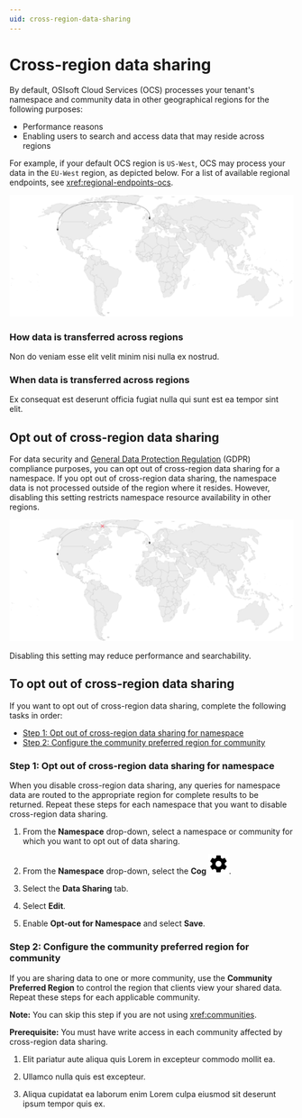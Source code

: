 ```yaml
---
uid: cross-region-data-sharing
---
```


# Cross-region data sharing

By default, OSIsoft Cloud Services (OCS) processes your tenant's namespace and community data in other geographical regions for the following purposes:

- Performance reasons 
- Enabling users to search and access data that may reside across regions

For example, if your default OCS region is `US-West`, OCS may process your data in the `EU-West` region, as depicted below. For a list of available regional endpoints, see <xref:regional-endpoints-ocs>.

![Cross-region data sharing enabled](./_images/cross-region-data-sharing.drawio.svg)

### How data is transferred across regions

Non do veniam esse elit velit minim nisi nulla ex nostrud.

### When data is transferred across regions

Ex consequat est deserunt officia fugiat nulla qui sunt est ea tempor sint elit.

## Opt out of cross-region data sharing

For data security and [General Data Protection Regulation](https://gdpr.eu/) (GDPR) compliance purposes, you can opt out of cross-region data sharing for a namespace. If you opt out of cross-region data sharing, the namespace data is not processed outside of the region where it resides. However, disabling this setting restricts namespace resource availability in other regions.

![Cross-region data sharing disabled](./_images/cross-region-data-sharing-disabled.drawio.svg)

Disabling this setting may reduce performance and searchability.

## To opt out of cross-region data sharing

If you want to opt out of cross-region data sharing, complete the following tasks in order:

- [Step 1: Opt out of cross-region data sharing for namespace](#step-1-opt-out-of-cross-region-data-sharing-for-namespace)
- [Step 2: Configure the community preferred region for community](#step-2-configure-the-community-preferred-region-for-community)

### Step 1: Opt out of cross-region data sharing for namespace

When you disable cross-region data sharing, any queries for namespace data are routed to the appropriate region for complete results to be returned. Repeat these steps for each namespace that you want to disable cross-region data sharing.

1. From the **Namespace** drop-down, select a namespace or community for which you want to opt out of data sharing. 

1. From the **Namespace** drop-down, select the **Cog** ![Cog](./_icons/default/cog.svg).

1. Select the **Data Sharing** tab.

1. Select **Edit**.

1. Enable **Opt-out for Namespace** and select **Save**.

### Step 2: Configure the community preferred region for community

If you are sharing data to one or more community, use the **Community Preferred Region** to control the region that clients view your shared data. Repeat these steps for each applicable community.

**Note:** You can skip this step if you are not using <xref:communities>.

**Prerequisite:** You must have write access in each community affected by cross-region data sharing.

1. Elit pariatur aute aliqua quis Lorem in excepteur commodo mollit ea.

1. Ullamco nulla quis est excepteur.

1. Aliqua cupidatat ea laborum enim Lorem culpa eiusmod sit deserunt ipsum tempor quis ex.